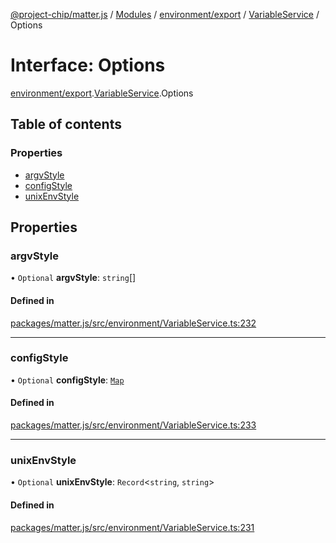 [@project-chip/matter.js](../README.md) / [Modules](../modules.md) / [environment/export](../modules/environment_export.md) / [VariableService](../modules/environment_export.VariableService.md) / Options

# Interface: Options

[environment/export](../modules/environment_export.md).[VariableService](../modules/environment_export.VariableService.md).Options

## Table of contents

### Properties

- [argvStyle](environment_export.VariableService.Options.md#argvstyle)
- [configStyle](environment_export.VariableService.Options.md#configstyle)
- [unixEnvStyle](environment_export.VariableService.Options.md#unixenvstyle)

## Properties

### argvStyle

• `Optional` **argvStyle**: `string`[]

#### Defined in

[packages/matter.js/src/environment/VariableService.ts:232](https://github.com/project-chip/matter.js/blob/558e12c94a201592c28c7bc0743705360b3e5ca6/packages/matter.js/src/environment/VariableService.ts#L232)

___

### configStyle

• `Optional` **configStyle**: [`Map`](environment_export.VariableService.Map.md)

#### Defined in

[packages/matter.js/src/environment/VariableService.ts:233](https://github.com/project-chip/matter.js/blob/558e12c94a201592c28c7bc0743705360b3e5ca6/packages/matter.js/src/environment/VariableService.ts#L233)

___

### unixEnvStyle

• `Optional` **unixEnvStyle**: `Record`\<`string`, `string`\>

#### Defined in

[packages/matter.js/src/environment/VariableService.ts:231](https://github.com/project-chip/matter.js/blob/558e12c94a201592c28c7bc0743705360b3e5ca6/packages/matter.js/src/environment/VariableService.ts#L231)
